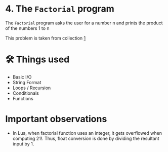 # 4. The `Factorial` program
The `Factorial` program asks the user for a number n and prints the product of the numbers 1 to n

This problem is taken from collection [1](https://github.com/harishtpj/Project-Unikode/blob/master/README.md#%E2%84%B9-about)

# 🛠 Things used
- Basic I/O
- String Format
- Loops / Recursion
- Conditionals
- Functions


# Important observations
- In Lua, when factorial function uses an integer, it gets overflowed when computing 21!. Thus, float conversion is done by dividing the resultant input by 1.